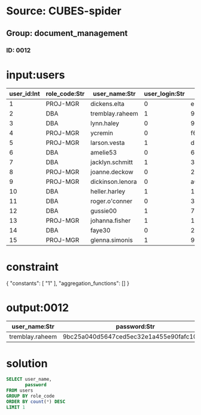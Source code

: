 # Source: CUBES-spider
## Group: document_management
### ID: 0012

# input:users

| user_id:Int | role_code:Str | user_name:Str | user_login:Str | password:Str |
|---|---|---|---|---|
| 1 | PROJ-MGR | dickens.elta | 0 | e72b5a2d50b39a8760764a5f7a9d68ca2f076877 |
| 2 | DBA | tremblay.raheem | 1 | 9bc25a040d5647ced5ec32e1a455e90fafc10bcb |
| 3 | DBA | lynn.haley | 0 | 90db8f51449e6c39e2a01f0b649d5a92fe76bbbb |
| 4 | PROJ-MGR | ycremin | 0 | f6977378f409f5d2d230016a6678a582e14f43b0 |
| 5 | PROJ-MGR | larson.vesta | 1 | da383455a05a824606c54e99f671c4d6a2ddae26 |
| 6 | DBA | amelie53 | 0 | 6aa66440864ff8143fe7dee5940a6af3460bad07 |
| 7 | DBA | jacklyn.schmitt | 1 | 3f6affa583bfdf7fac6faeb2ca418431909d4b39 |
| 8 | PROJ-MGR | joanne.deckow | 0 | 20241478f890508ac47870cfba472e1db04a71ca |
| 9 | PROJ-MGR | dickinson.lenora | 0 | a0fe5434a5f4c218e37b0082f2408b357feb0fa6 |
| 10 | DBA | heller.harley | 1 | 11af7569a5c1e8b455add5755e18131be2ac8636 |
| 11 | DBA | roger.o'conner | 0 | 3d478d7056d6417966f6b1676f6ec81b3094f44f |
| 12 | DBA | gussie00 | 1 | 75f7b5ed8e70e86467155e003ccda6fce1011c29 |
| 13 | PROJ-MGR | johanna.fisher | 1 | 1fb26eea854962d41512827bf90a5b7ce4b359d8 |
| 14 | DBA | faye30 | 0 | 27cca8f94136f0e8971b5ca555a21ff756871b27 |
| 15 | PROJ-MGR | glenna.simonis | 1 | 95f489fc0921bbb3e7d661a550ae208b88d9b11a |

# constraint

{
  "constants": [
    "1"
  ],
  "aggregation_functions": []
}

# output:0012

| user_name:Str | password:Str |
|---|---|
| tremblay.raheem | 9bc25a040d5647ced5ec32e1a455e90fafc10bcb |

# solution

```sql
SELECT user_name,
       password
FROM users
GROUP BY role_code
ORDER BY count(*) DESC
LIMIT 1
```
